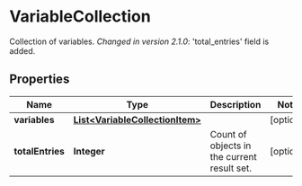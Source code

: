 

# VariableCollection

Collection of variables.  *Changed in version 2.1.0*&#58; 'total_entries' field is added. 

## Properties

Name | Type | Description | Notes
------------ | ------------- | ------------- | -------------
**variables** | [**List&lt;VariableCollectionItem&gt;**](VariableCollectionItem.md) |  |  [optional]
**totalEntries** | **Integer** | Count of objects in the current result set. |  [optional]



